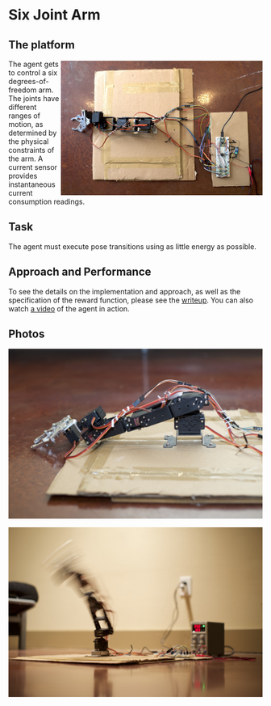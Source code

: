 # Six Joint Arm

## The platform

<a href="photos/eagle_small.jpg">
    <img src="photos/eagle_small.jpg?raw=true" width="400px" align="right" vspace="2px">
</a>

The agent gets to control a six degrees-of-freedom arm. The joints have different ranges of motion, as determined by the physical constraints of the arm. A current sensor provides instantaneous current consumption readings.

## Task

The agent must execute pose transitions using as little energy as possible.

## Approach and Performance

To see the details on the implementation and approach, as well as the specification of the reward function, please see the [writeup](https://www.dropbox.com/s/r5jhbhmhdyvt4l1/SixJointArduinoRL_writeup.pdf?dl=0). You can also watch [a video](https://www.youtube.com/watch?v=mNZdsimoHxU) of the agent in action.

## Photos

![](photos/side_small.jpg?raw=true)

![](photos/action_small.jpg?raw=true)
